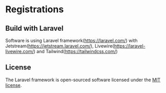 # Registrations

## Build with Laravel
Software is using Laravel framework(https://laravel.com/) with Jetstream(https://jetstream.laravel.com/), Livewire(https://laravel-livewire.com/) and Tailwind(https://tailwindcss.com/)

## License

The Laravel framework is open-sourced software licensed under the [MIT license](https://opensource.org/licenses/MIT).

